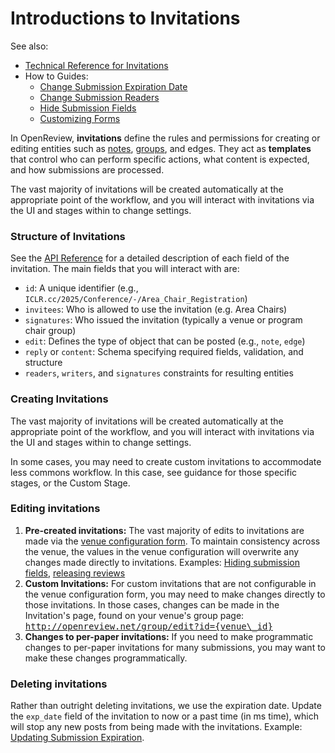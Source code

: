 # Introductions to Invitations

See also:

* [Technical Reference for Invitations](../../reference/api-v2/entities/invitation.md)
* How to Guides:
  * [Change Submission Expiration Date](../../how-to-guides/workflow/how-to-change-the-expiration-date-of-the-submission-invitation.md)
  * [Change Submission Readers](../../how-to-guides/workflow/how-to-change-who-can-access-submissions-after-the-deadline.md)
  * [Hide Submission Fields](../../how-to-guides/workflow/how-to-hide-submission-fields-from-reviewers.md)
  * [Customizing Forms](../customizing-forms.md)

In OpenReview, **invitations** define the rules and permissions for creating or editing entities such as [notes](introduction-to-notes.md), [groups](groups.md), and edges. They act as **templates** that control who can perform specific actions, what content is expected, and how submissions are processed. &#x20;

The vast majority of invitations will be created automatically at the appropriate point of the workflow, and you will interact with invitations via the UI and stages within to change settings.&#x20;

### Structure of Invitations

See the [API Reference](../../reference/api-v2/entities/invitation.md) for a detailed description of each field of the invitation. The main fields that you will interact with are:

* `id`: A unique identifier (e.g., `ICLR.cc/2025/Conference/-/Area_Chair_Registration`)
* `invitees`: Who is allowed to use the invitation (e.g. Area Chairs)
* `signatures`: Who issued the invitation (typically a venue or program chair group)
* `edit`: Defines the type of object that can be posted (e.g., `note`, `edge`)
* `reply` or `content`: Schema specifying required fields, validation, and structure
* `readers`, `writers`, and `signatures` constraints for resulting entities

### Creating Invitations

The vast majority of invitations will be created automatically at the appropriate point of the workflow, and you will interact with invitations via the UI and stages within to change settings.&#x20;

In some cases, you may need to create custom invitations to accommodate less commons workflow. In this case, see guidance for those specific stages, or the Custom Stage.

### Editing invitations

1. **Pre-created invitations:** The vast majority of edits to invitations are made via the [venue configuration form](../hosting-a-venue-on-openreview/navigating-your-venue-pages.md). To maintain consistency across the venue, the values in the venue configuration will overwrite any changes made directly to invitations. Examples: [Hiding submission fields](../../how-to-guides/workflow/how-to-hide-submission-fields-from-reviewers.md), [releasing reviews](../../how-to-guides/workflow/how-to-release-reviews.md)
2. **Custom Invitations:** For custom invitations that are not configurable in the venue configuration form, you may need to make changes directly to those invitations. In those cases, changes can be made in the Invitation's page, found on your venue's group page: <kbd>http://openreview.net/group/edit?id={venue\_id}</kbd>
3. **Changes to per-paper invitations:** If you need to make programmatic changes to per-paper invitations for many submissions, you may want to make these changes programmatically.&#x20;



### Deleting invitations

Rather than outright deleting invitations, we use the expiration date. Update the `exp_date`  field of the invitation to now or a past time (in ms time), which will stop any new posts from being made with the invitations. Example: [Updating Submission Expiration](../../how-to-guides/workflow/how-to-change-the-expiration-date-of-the-submission-invitation.md).&#x20;

